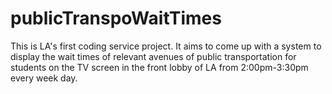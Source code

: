 # publicTranspoWaitTimes
This is LA's first coding service project. It aims to come up with a system to display the wait times of relevant avenues of public transportation for students on the TV screen in the front lobby of LA from 2:00pm-3:30pm every week day.
